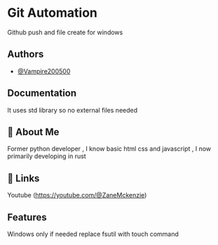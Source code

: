 
# Git Automation

Github push and file create for windows

## Authors

- [@Vampire200500](https://www.github.com/Vampire200500)


## Documentation
It uses std library so no external files needed


## 🚀 About Me
Former python developer ,  I know basic html css and javascript , I now primarily developing in rust


## 🔗 Links 
Youtube
(https://youtube.com/@ZaneMckenzie)
## Features

Windows only
if needed replace fsutil with touch command
